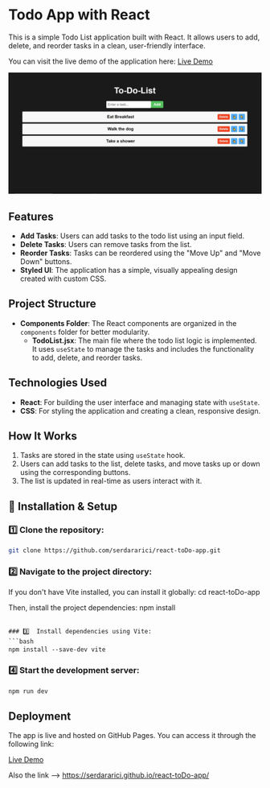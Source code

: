 # Todo App with React

This is a simple Todo List application built with React. It allows users to add, delete, and reorder tasks in a clean, user-friendly interface.

You can visit the live demo of the application here: [Live Demo](https://serdararici.github.io/react-toDo-app/)

![ToDo App](https://github.com/serdararici/react-toDo-app/blob/main/Ekran%20Al%C4%B1nt%C4%B1s%C4%B1.JPG)

## Features

- **Add Tasks**: Users can add tasks to the todo list using an input field.
- **Delete Tasks**: Users can remove tasks from the list.
- **Reorder Tasks**: Tasks can be reordered using the "Move Up" and "Move Down" buttons.
- **Styled UI**: The application has a simple, visually appealing design created with custom CSS.

## Project Structure

- **Components Folder**: The React components are organized in the `components` folder for better modularity.
  - **TodoList.jsx**: The main file where the todo list logic is implemented. It uses `useState` to manage the tasks and includes the functionality to add, delete, and reorder tasks.

## Technologies Used

- **React**: For building the user interface and managing state with `useState`.
- **CSS**: For styling the application and creating a clean, responsive design.

## How It Works

1. Tasks are stored in the state using `useState` hook.
2. Users can add tasks to the list, delete tasks, and move tasks up or down using the corresponding buttons.
3. The list is updated in real-time as users interact with it.

## 🚀 Installation & Setup

### 1️⃣ Clone the repository:
```bash
git clone https://github.com/serdararici/react-toDo-app.git
```

### 2️⃣  Navigate to the project directory:
If you don't have Vite installed, you can install it globally:
cd react-toDo-app

Then, install the project dependencies:
npm install
```

### 3️⃣  Install dependencies using Vite:
```bash
npm install --save-dev vite
```

### 4️⃣ Start the development server:
```bash
npm run dev
```


## Deployment

The app is live and hosted on GitHub Pages. You can access it through the following link:

[Live Demo](https://serdararici.github.io/react-toDo-app/)

Also the link --> https://serdararici.github.io/react-toDo-app/
